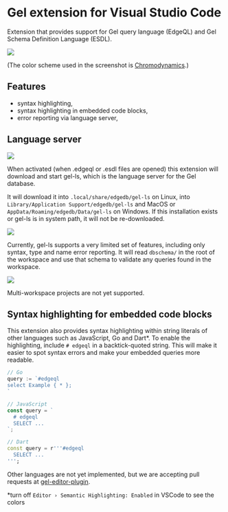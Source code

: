 # Gel extension for Visual Studio Code

Extension that provides support for Gel query language (EdgeQL) and Gel Schema Definition Language (ESDL).

![](https://geldata.github.io/gel-editor-plugin/edgedb-st.png)

(The color scheme used in the screenshot is
[Chromodynamics](https://github.com/MagicStack/Chromodynamics).)

## Features

- syntax highlighting,
- syntax highlighting in embedded code blocks,
- error reporting via language server,

## Language server

![](./readmes/vscode-gel-ls.gif)

When activated (when .edgeql or .esdl files are opened) this extension will
download and start gel-ls, which is the language server for the Gel database.

It will download it into `.local/share/edgedb/gel-ls` on Linux,
into `Library/Application Support/edgedb/gel-ls` and MacOS
or `AppData/Roaming/edgedb/Data/gel-ls` on Windows.
If this installation exists or gel-ls is in system path,
it will not be re-downloaded.

![](./readmes/vscode-status-bar.png)

Currently, gel-ls supports a very limited set of features, including only
syntax, type and name error reporting.
It will read `dbschema/` in the root of the workspace and use that schema
to validate any queries found in the workspace.

![](./readmes/vscode-name-error.png)

Multi-workspace projects are not yet supported.

## Syntax highlighting for embedded code blocks

This extension also provides syntax highlighting within string literals of other languages such as JavaScript, Go and Dart*.
To enable the highlighting, include `# edgeql` in a backtick-quoted string.
This will make it easier to spot syntax errors and make your embedded queries more readable.

```go
// Go
query := `#edgeql
select Example { * };
`
```

```javascript
// JavaScript
const query = `
  # edgeql
  SELECT ...
`;
```

```dart
// Dart
const query = r'''#edgeql
  SELECT ...
''';
```

Other languages are not yet implemented, but we are accepting pull requests at [gel-editor-plugin](https://github.com/gel/gel-editor-plugin).

*turn off `Editor › Semantic Highlighting: Enabled` in VSCode to see the colors